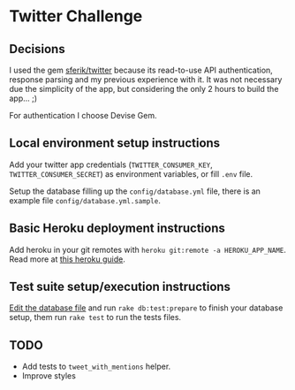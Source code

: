 # Twitter Challenge

## Decisions

I used the gem [sferik/twitter](https://github.com/sferik/twitter) because
its read-to-use API authentication, response parsing and my previous experience
with it. It was not necessary due the simplicity of the app, but considering the only
2 hours to build the app... ;)

For authentication I choose Devise Gem.


## <a name="database"></a>Local environment setup instructions

Add your twitter app credentials (`TWITTER_CONSUMER_KEY`, `TWITTER_CONSUMER_SECRET`)
as environment variables, or fill `.env` file.

Setup the database filling up the `config/database.yml` file, there is an example file
`config/database.yml.sample`.


## Basic Heroku deployment instructions

Add heroku in your git remotes with `heroku git:remote -a HEROKU_APP_NAME`. Read
more at [this heroku guide](https://devcenter.heroku.com/articles/git).


## Test suite setup/execution instructions

[Edit the database file](#database) and run `rake db:test:prepare` to finish
your database setup, them run `rake test` to run the tests files.


## TODO

* Add tests to `tweet_with_mentions` helper.
* Improve styles

